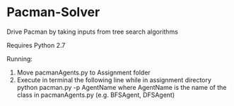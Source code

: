 # Pacman-Solver
Drive Pacman by taking inputs from tree search algorithms

Requires Python 2.7

Running:
1) Move pacmanAgents.py to Assignment folder
2) Execute in terminal the following line while in assignment directory
	python pacman.py -p AgentName
where AgentName is the name of the class in pacmanAgents.py (e.g. BFSAgent, DFSAgent)
